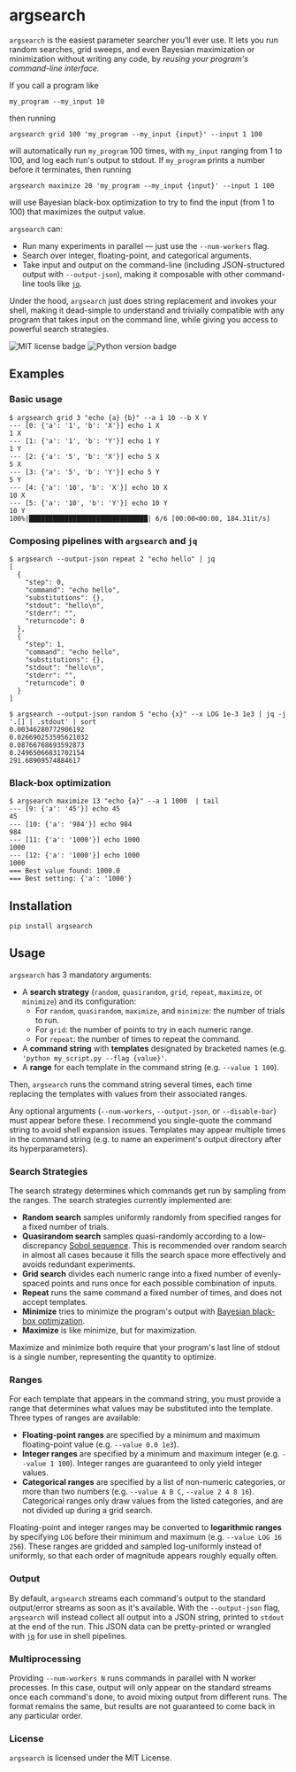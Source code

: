 # argsearch
`argsearch` is the easiest parameter searcher you'll ever use. It lets you run random searches, grid sweeps, and even Bayesian maximization or minimization without writing any code, by _reusing your program's command-line interface._

If you call a program like
```
my_program --my_input 10 
```
then running
```
argsearch grid 100 'my_program --my_input {input}' --input 1 100
```
will automatically run `my_program` 100 times, with `my_input` ranging from 1 to 100, and log each run's output to stdout. If `my_program` prints a number before it terminates, then running
```
argsearch maximize 20 'my_program --my_input {input}' --input 1 100
```
will use Bayesian black-box optimization to try to find the input (from 1 to 100) that maximizes the output value.

`argsearch` can:
 - Run many experiments in parallel — just use the `--num-workers` flag.
 - Search over integer, floating-point, and categorical arguments.
 - Take input and output on the command-line (including JSON-structured output with `--output-json`), making it composable with other command-line tools like [`jq`](https://stedolan.github.io/jq/).
 
 Under the hood, `argsearch` just does string replacement and invokes your shell, making it dead-simple to understand and trivially compatible with any program that takes input on the command line, while giving you access to powerful search strategies.
 
![MIT license badge](https://img.shields.io/github/license/maxwells-daemons/argsearch)
![Python version badge](https://img.shields.io/pypi/pyversions/argsearch)

## Examples
### Basic usage
```
$ argsearch grid 3 "echo {a} {b}" --a 1 10 --b X Y
--- [0: {'a': '1', 'b': 'X'}] echo 1 X
1 X
--- [1: {'a': '1', 'b': 'Y'}] echo 1 Y
1 Y
--- [2: {'a': '5', 'b': 'X'}] echo 5 X
5 X
--- [3: {'a': '5', 'b': 'Y'}] echo 5 Y
5 Y
--- [4: {'a': '10', 'b': 'X'}] echo 10 X
10 X
--- [5: {'a': '10', 'b': 'Y'}] echo 10 Y
10 Y  
100%|██████████████████████████████| 6/6 [00:00<00:00, 184.31it/s]
```
### Composing pipelines with `argsearch` and `jq`
```
$ argsearch --output-json repeat 2 "echo hello" | jq
[
  {
    "step": 0,
    "command": "echo hello",
    "substitutions": {},
    "stdout": "hello\n",
    "stderr": "",
    "returncode": 0
  },
  {
    "step": 1,
    "command": "echo hello",
    "substitutions": {},
    "stdout": "hello\n",
    "stderr": "",
    "returncode": 0
  }
]
```

```
$ argsearch --output-json random 5 "echo {x}" --x LOG 1e-3 1e3 | jq -j '.[] | .stdout' | sort
0.00346280772906192
0.026690253595621032
0.08766768693592873
0.24965066831702154
291.68909574884617
```

### Black-box optimization
```
$ argsearch maximize 13 "echo {a}" --a 1 1000  | tail
--- [9: {'a': '45'}] echo 45
45
--- [10: {'a': '984'}] echo 984
984
--- [11: {'a': '1000'}] echo 1000
1000
--- [12: {'a': '1000'}] echo 1000
1000
=== Best value found: 1000.0
=== Best setting: {'a': '1000'}
```

## Installation

```
pip install argsearch
```

## Usage

`argsearch` has 3 mandatory arguments:
 - A **search strategy** (`random`, `quasirandom`, `grid`, `repeat`, `maximize`, or `minimize`) and its configuration:
    - For `random`, `quasirandom`, `maximize`, and `minimize`: the number of trials to run.
    - For `grid`: the number of points to try in each numeric range.
    - For `repeat`: the number of times to repeat the command.
 - A **command string** with **templates** designated by bracketed names (e.g. `'python my_script.py --flag {value}'`.
 -  A **range** for each template in the command string (e.g. `--value 1 100`).

Then, `argsearch` runs the command string several times, each time replacing the templates with values from their associated ranges.

Any optional arguments (`--num-workers`, `--output-json`, or `--disable-bar`) must appear before these.
I recommend you single-quote the command string to avoid shell expansion issues. Templates may appear multiple times in the command string (e.g. to name an experiment's output directory after its hyperparameters).

### Search Strategies

The search strategy determines which commands get run by sampling from the ranges.
The search strategies currently implemented are:
 - **Random search** samples uniformly randomly from specified ranges for a fixed number of trials.
 - **Quasirandom search** samples quasi-randomly according to a low-discrepancy [Sobol sequence](https://en.wikipedia.org/wiki/Sobol_sequence). This is recommended over random search in almost all cases because it fills the search space more effectively and avoids redundant experiments.
 - **Grid search** divides each numeric range into a fixed number of evenly-spaced points and runs once for each possible combination of inputs.
 - **Repeat** runs the same command a fixed number of times, and does not accept templates.
 - **Minimize** tries to minimize the program's output with [Bayesian black-box optimization](https://en.wikipedia.org/wiki/Bayesian_optimization).
 - **Maximize** is like minimize, but for maximization.
 
Maximize and minimize both require that your program's last line of stdout is a single number, representing the quantity to optimize.

### Ranges

For each template that appears in the command string, you must provide a range that determines what values may be substituted into the template.
Three types of ranges are available:
 - **Floating-point ranges** are specified by a minimum and maximum floating-point value (e.g. `--value 0.0 1e3`).
 - **Integer ranges** are specified by a minimum and maximum integer (e.g. `--value 1 100`). Integer ranges are guaranteed to only yield integer values.
 - **Categorical ranges** are specified by a list of non-numeric categories, or more than two numbers (e.g. `--value A B C`, `--value 2 4 8 16`). Categorical ranges only draw values from the listed categories, and are not divided up during a grid search.
 
Floating-point and integer ranges may be converted to **logarithmic ranges** by specifying `LOG` before their minimum and maximum (e.g. `--value LOG 16 256`).
These ranges are gridded and sampled log-uniformly instead of uniformly, so that each order of magnitude appears roughly equally often. 
 
### Output

By default, `argsearch` streams each command's output to the standard output/error streams as soon as it's available. 
With the `--output-json` flag, `argsearch` will instead collect all output into a JSON string, printed to `stdout` at the end of the run.
This JSON data can be pretty-printed or wrangled with [`jq`](https://stedolan.github.io/jq/) for use in shell pipelines. 

### Multiprocessing

Providing `--num-workers N` runs commands in parallel with N worker processes. In this case, output will only appear on the standard streams once each command's done, to avoid mixing output from different runs. The format remains the same, but results are not guaranteed to come back in any particular order.

### License
`argsearch` is licensed under the MIT License.
